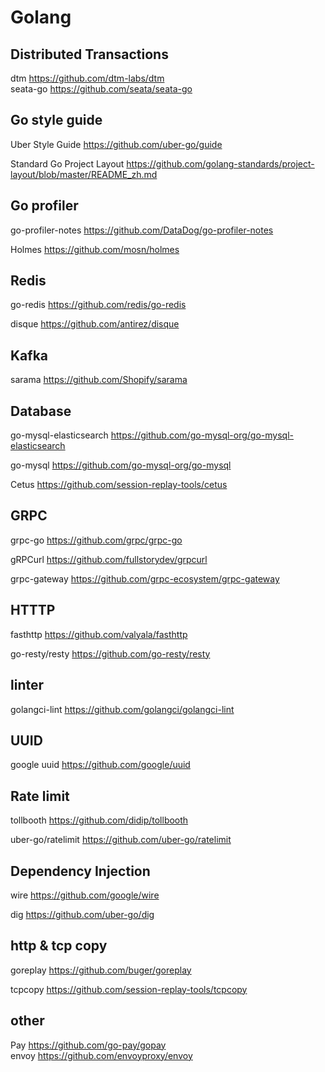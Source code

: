 # Golang
## Distributed Transactions
dtm https://github.com/dtm-labs/dtm   
seata-go https://github.com/seata/seata-go


## Go style guide
Uber Style Guide https://github.com/uber-go/guide    

Standard Go Project Layout https://github.com/golang-standards/project-layout/blob/master/README_zh.md

## Go profiler
go-profiler-notes https://github.com/DataDog/go-profiler-notes    

Holmes https://github.com/mosn/holmes

## Redis 
go-redis https://github.com/redis/go-redis

disque https://github.com/antirez/disque

## Kafka
sarama  https://github.com/Shopify/sarama

## Database

go-mysql-elasticsearch https://github.com/go-mysql-org/go-mysql-elasticsearch

go-mysql https://github.com/go-mysql-org/go-mysql

Cetus https://github.com/session-replay-tools/cetus

## GRPC

grpc-go https://github.com/grpc/grpc-go    

gRPCurl https://github.com/fullstorydev/grpcurl

grpc-gateway https://github.com/grpc-ecosystem/grpc-gateway

## HTTTP

fasthttp https://github.com/valyala/fasthttp

go-resty/resty https://github.com/go-resty/resty

## linter

golangci-lint https://github.com/golangci/golangci-lint

## UUID  

google uuid https://github.com/google/uuid


## Rate limit
tollbooth https://github.com/didip/tollbooth    

uber-go/ratelimit https://github.com/uber-go/ratelimit

## Dependency Injection 

wire https://github.com/google/wire

dig https://github.com/uber-go/dig

## http & tcp copy

goreplay https://github.com/buger/goreplay    

tcpcopy https://github.com/session-replay-tools/tcpcopy
 
## other
Pay https://github.com/go-pay/gopay   
envoy https://github.com/envoyproxy/envoy
